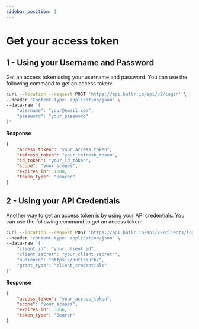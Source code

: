 ```yaml
---
sidebar_position: 1
---
```


# Get your access token
## 1 - Using your Username and Password
Get an access token using your username and password.  You can use the following command to get an access token:
```bash
curl --location --request POST 'https://api.butlr.io/api/v2/login' \
--header 'Content-Type: application/json' \
--data-raw '{
    "username": "your@email.com",
    "password": "your_password"
}'
```
**Response**
```json
{
    "access_token": "your_access_token",
    "refresh_token": "your_refresh_token",
    "id_token": "your_id_token",
    "scope": "your_scopes",
    "expires_in": 1000,
    "token_type": "Bearer"
}
```

## 2 - Using your API Credentials
Another way to get an access token is by using your API credentials.  You can use the following command to get an access token:
```bash
curl --location --request POST 'https://api.butlr.io/api/v2/clients/login' \
--header 'content-type: application/json' \
--data-raw '{
    "client_id": "your_client_id",
    "client_secret": "your_client_secret"",
    "audience": "https://butlrauth/",
    "grant_type": "client_credentials"
}'
```
**Response**
```json
{
    "access_token": "your_access_token",
    "scope": "your_scopes",
    "expires_in": 3666,
    "token_type": "Bearer"
}
```